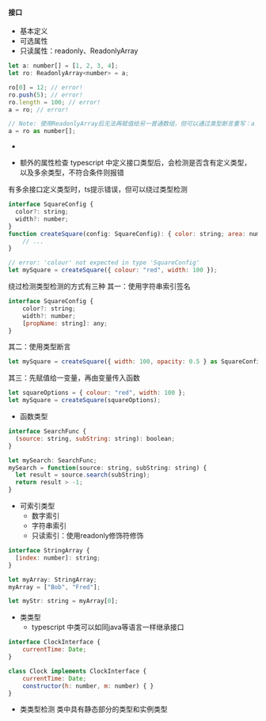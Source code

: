 #### 接口
- 基本定义
- 可选属性
- 只读属性：readonly、ReadonlyArray<T>
```js
let a: number[] = [1, 2, 3, 4];
let ro: ReadonlyArray<number> = a;

ro[0] = 12; // error!
ro.push(5); // error!
ro.length = 100; // error!
a = ro; // error!

// Note: 使用ReadonlyArray后无法再赋值给另一普通数组，但可以通过类型断言重写：a = ro as number[];
a = ro as number[];
```
- 
>


- 额外的属性检查
typescript 中定义接口类型后，会检测是否含有定义类型，以及多余类型，不符合条件则报错

有多余接口定义类型时，ts提示错误，但可以绕过类型检测
```js
interface SquareConfig {
  color?: string;
  width?: number;
}
function createSquare(config: SquareConfig): { color: string; area: number } {
    // ...
}

// error: 'colour' not expected in type 'SquareConfig'
let mySquare = createSquare({ colour: "red", width: 100 });
```

绕过检测类型检测的方式有三种
其一：使用字符串索引签名
```js
interface SquareConfig {
    color?: string;
    width?: number;
    [propName: string]: any;
}
```
其二：使用类型断言
```js
let mySquare = createSquare({ width: 100, opacity: 0.5 } as SquareConfig);
```
其三：先赋值给一变量，再由变量传入函数
```js
let squareOptions = { colour: "red", width: 100 };
let mySquare = createSquare(squareOptions);
```

- 函数类型
```js
interface SearchFunc {
  (source: string, subString: string): boolean;
}

let mySearch: SearchFunc;
mySearch = function(source: string, subString: string) {
  let result = source.search(subString);
  return result > -1;
}
```

- 可索引类型
  - 数字索引
  - 字符串索引
  - 只读索引：使用readonly修饰符修饰
```js
interface StringArray {
  [index: number]: string;
}

let myArray: StringArray;
myArray = ["Bob", "Fred"];

let myStr: string = myArray[0];
```

- 类类型
  - typescript 中类可以如同java等语言一样继承接口

```js
interface ClockInterface {
    currentTime: Date;
}

class Clock implements ClockInterface {
    currentTime: Date;
    constructor(h: number, m: number) { }
}
```

  - 类类型检测
类中具有静态部分的类型和实例类型